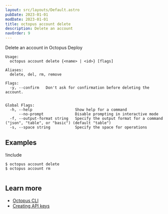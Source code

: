 ```yaml
---
layout: src/layouts/Default.astro
pubDate: 2023-01-01
modDate: 2023-01-01
title: octopus account delete
description: Delete an account
navOrder: 9
---
```


Delete an account in Octopus Deploy


```
Usage:
  octopus account delete {<name> | <id>} [flags]

Aliases:
  delete, del, rm, remove

Flags:
  -y, --confirm   Don't ask for confirmation before deleting the account.


Global Flags:
  -h, --help                   Show help for a command
      --no-prompt              Disable prompting in interactive mode
  -f, --output-format string   Specify the output format for a command ("json", "table", or "basic") (default "table")
  -s, --space string           Specify the space for operations

```

## Examples

!include <samples-instance>


```
$ octopus account delete
$ octopus account rm


```

## Learn more

- [Octopus CLI](/docs/octopus-rest-api/cli/)
- [Creating API keys](/docs/octopus-rest-api/how-to-create-an-api-key/)